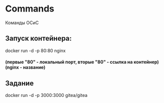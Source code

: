 # Commands
Команды ОСиС

<h2>Запуск контейнера:</h2> 
docker run -d -p 80:80 nginx
<h4>(первые "80" - локальный порт, вторые "80" - ссылка на контейнер) (nginx - название)</h4>

<h2>Задание</h2>
docker run -d -p 3000:3000 gitea/gitea
